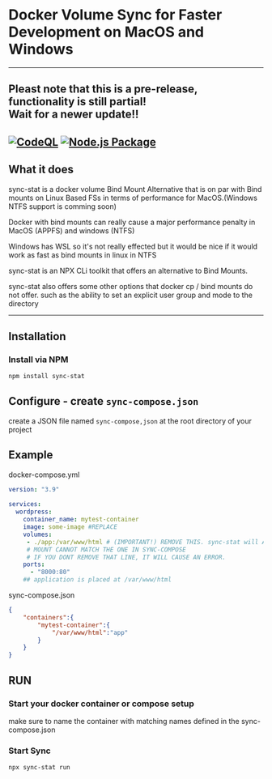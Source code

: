 # Docker Volume Sync for Faster Development on MacOS and Windows
---
## Pleast note that this is a pre-release, functionality is still partial! <br> Wait for a newer update!!

[![CodeQL](https://github.com/janithcooray/sync-stat/actions/workflows/codeql-analysis.yml/badge.svg)](https://github.com/janithcooray/sync-stat/actions/workflows/codeql-analysis.yml)
[![Node.js Package](https://github.com/janithcooray/sync-stat/actions/workflows/npm-publish.yml/badge.svg)](https://github.com/janithcooray/sync-stat/actions/workflows/npm-publish.yml)
---
## What it does

sync-stat is a docker volume Bind Mount Alternative that is on par with Bind mounts on Linux Based FSs in terms of performance for MacOS.(Windows NTFS support is comming soon)

Docker with bind mounts can really cause a major performance penalty in MacOS (APPFS) and windows (NTFS)

Windows has WSL so it's not really effected but it would be nice if it would work as fast as bind mounts in linux in NTFS

sync-stat is an NPX CLi toolkit that offers an alternative to Bind Mounts.

sync-stat also offers some other options that docker cp / bind mounts do not offer. such as the ability to set an explicit user group and mode to the directory

---

## Installation

### Install via NPM
```sh
npm install sync-stat
```

## Configure - create `sync-compose.json`

create a JSON file named `sync-compose,json` at the root directory of your project


## Example

docker-compose.yml
```yml
version: "3.9"
    
services:
  wordpress:
    container_name: mytest-container
    image: some-image #REPLACE
    volumes:
     - ./app:/var/www/html # (IMPORTANT!) REMOVE THIS. sync-stat will Automaticall do this
     # MOUNT CANNOT MATCH THE ONE IN SYNC-COMPOSE
     # IF YOU DONT REMOVE THAT LINE, IT WILL CAUSE AN ERROR. 
    ports:
      - "8000:80"
    ## application is placed at /var/www/html
```
sync-compose.json

```json
{
    "containers":{
        "mytest-container":{
            "/var/www/html":"app"
        }
    }
}
```


## RUN

### Start your docker container or compose setup

make sure to name the container with matching names defined in the sync-compose.json

### Start Sync

```sh
npx sync-stat run
```